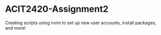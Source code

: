 # ACIT2420-Assignment2
Creating scripts using nvim to set up new user accounts, install packages, and more!
